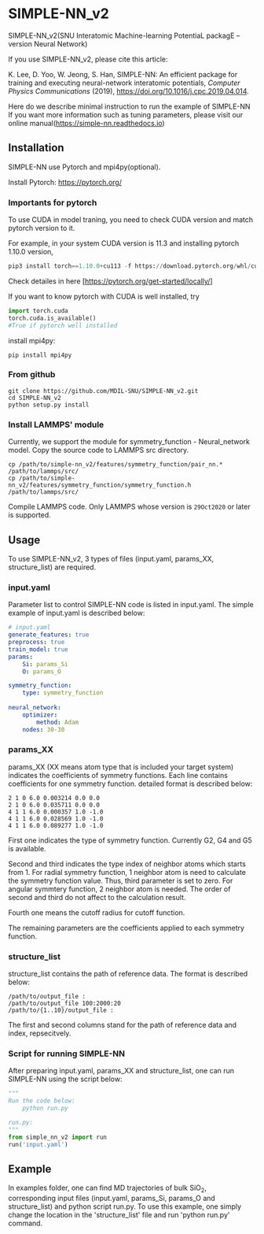 # SIMPLE-NN_v2
SIMPLE-NN_v2(SNU Interatomic Machine-learning PotentiaL packagE – version Neural Network)

If you use SIMPLE-NN_v2, please cite this article: 

K. Lee, D. Yoo, W. Jeong, S. Han, SIMPLE-NN: An efficient package for training and executing neural-network interatomic potentials, *Computer Physics Communications* (2019), https://doi.org/10.1016/j.cpc.2019.04.014.

Here do we describe minimal instruction to run the example of SIMPLE-NN
If you want more information such as tuning parameters, please visit our online manual(https://simple-nn.readthedocs.io)

## Installation
SIMPLE-NN use Pytorch and mpi4py(optional).

Install Pytorch: https://pytorch.org/

### Importants for pytorch

To use CUDA in model traning, you need to check CUDA version and match pytorch version to it.

For example, in your system CUDA version is 11.3 and installing pytorch 1.10.0 version,  
```python
pip3 install torch==1.10.0+cu113 -f https://download.pytorch.org/whl/cu113/torch_stable.html
```
Check detailes in here [https://pytorch.org/get-started/locally/]

If you want to know pytorch with CUDA is well installed, try 
```python
import torch.cuda
torch.cuda.is_available()
#True if pytorch well installed
```

install mpi4py:
```
pip install mpi4py
```

### From github
```
git clone https://github.com/MDIL-SNU/SIMPLE-NN_v2.git
cd SIMPLE-NN_v2
python setup.py install
```

### Install LAMMPS' module
Currently, we support the module for symmetry_function - Neural_network model.
Copy the source code to LAMMPS src directory.
```
cp /path/to/simple-nn_v2/features/symmetry_function/pair_nn.* /path/to/lammps/src/
cp /path/to/simple-nn_v2/features/symmetry_function/symmetry_function.h /path/to/lammps/src/
```
Compile LAMMPS code.
Only LAMMPS whose version is `29Oct2020` or later is supported.

## Usage
To use SIMPLE-NN_v2, 3 types of files (input.yaml, params_XX, structure_list) are required.

### input.yaml
Parameter list to control SIMPLE-NN code is listed in input.yaml. 
The simple example of input.yaml is described below:
```YAML
# input.yaml
generate_features: true
preprocess: true
train_model: true
params:
    Si: params_Si
    O: params_O

symmetry_function:
    type: symmetry_function
  
neural_network:
    optimizer:
        method: Adam
    nodes: 30-30
```

### params_XX
params_XX (XX means atom type that is included your target system) indicates the coefficients of symmetry functions.
Each line contains coefficients for one symmetry function. detailed format is described below:

```text
2 1 0 6.0 0.003214 0.0 0.0
2 1 0 6.0 0.035711 0.0 0.0
4 1 1 6.0 0.000357 1.0 -1.0
4 1 1 6.0 0.028569 1.0 -1.0
4 1 1 6.0 0.089277 1.0 -1.0
```

First one indicates the type of symmetry function. Currently G2, G4 and G5 is available.

Second and third indicates the type index of neighbor atoms which starts from 1. For radial symmetry function, 1 neighbor atom is need to calculate the symmetry function value. Thus, third parameter is set to zero. For angular symmtery function, 2 neighbor atom is needed. The order of second and third do not affect to the calculation result.

Fourth one means the cutoff radius for cutoff function.

The remaining parameters are the coefficients applied to each symmetry function.

### structure_list
structure_list contains the path of reference data. The format is described below:

```
/path/to/output_file :
/path/to/output_file 100:2000:20
/path/to/{1..10}/output_file :
``` 
The first and second columns stand for the path of reference data and index, repsecitvely.

### Script for running SIMPLE-NN
After preparing input.yaml, params_XX and structure_list, one can run SIMPLE-NN using the script below:

```python
"""
Run the code below:
    python run.py

run.py:
"""
from simple_nn_v2 import run
run('input.yaml')
```

## Example
In examples folder, one can find MD trajectories of bulk SiO<sub>2</sub>, corresponding input files (input.yaml, params_Si, params_O and structure_list) and python script run.py. To use this example, one simply change the location in the 'structure_list' file and run 'python run.py' command.

